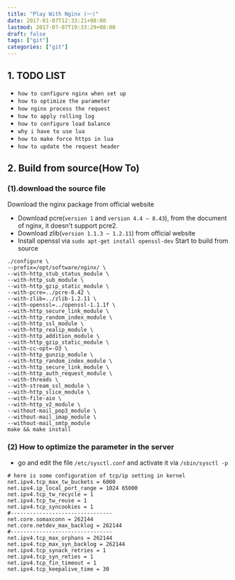 ```yaml
---
title: "Play With Nginx (一)"
date: 2017-01-07T12:33:21+08:00
lastmod: 2017-07-07T19:33:29+08:00
draft: false
tags: ["git"]
categories: ["git"]
---
```


## 1. TODO LIST

- `how to configure nginx when set up`
- `how to optimize the parameter`
- `how nginx process the request`
- `how to apply rolling log`
- `how to configure load balance`
- `why i have to use lua`
- `how to make force https in lua`
- `how to update the request header`

## 2. Build from source(How To)

### (1).download the source file
Download the nginx package from official website
- Download pcre(`version 1` and `version 4.4 — 8.43`), from the document of nginx, it doesn't support pcre2.
- Download zlib(`version 1.1.3 — 1.2.11`) from official website
- Install openssl via `sudo apt-get install openssl-dev`
Start to build from source
```shell
./configure \
--prefix=/opt/software/nginx/ \
--with-http_stub_status_module \
--with-http_sub_module \
--with-http_gzip_static_module \
--with-pcre=../pcre-8.42 \
--with-zlib=../zlib-1.2.11 \
--with-openssl=../openssl-1.1.1f \
--with-http_secure_link_module \
--with-http_random_index_module \
--with-http_ssl_module \
--with-http_realip_module \
--with-http_addition_module \
--with-http_gzip_static_module \
--with-cc-opt=-O3 \
--with-http_gunzip_module \
--with-http_random_index_module \
--with-http_secure_link_module \
--with-http_auth_request_module \
--with-threads \
--with-stream_ssl_module \
--with-http_slice_module \
--with-file-aio \
--with-http_v2_module \
--without-mail_pop3_module \
--without-mail_imap_module \
--without-mail_smtp_module
make && make install
```
### (2) How to optimize the parameter in the server
- go and edit the file `/etc/sysctl.conf` and activate it via `/sbin/sysctl -p`
```shell
# here is some configuration of tcp/ip setting in kernel
net.ipv4.tcp_max_tw_buckets = 6000
net.ipv4.ip_local_port_range = 1024 65000
net.ipv4.tcp_tw_recycle = 1
net.ipv4.tcp_tw_reuse = 1
net.ipv4.tcp_syncookies = 1
#--------------------------------
net.core.somaxconn = 262144
net.core.netdev_max_backlog = 262144
#--------------------------------
net.ipv4.tcp_max_orphans = 262144
net.ipv4.tcp_max_syn_backlog = 262144
net.ipv4.tcp_synack_retries = 1
net.ipv4.tcp_syn_reties = 1
net.ipv4.tcp_fin_timeout = 1
net.ipv4.tcp_keepalive_time = 30
```


